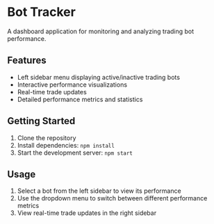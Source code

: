 # Bot Tracker

A dashboard application for monitoring and analyzing trading bot performance.

## Features

- Left sidebar menu displaying active/inactive trading bots
- Interactive performance visualizations
- Real-time trade updates
- Detailed performance metrics and statistics

## Getting Started

1. Clone the repository
2. Install dependencies: `npm install`
3. Start the development server: `npm start`

## Usage

1. Select a bot from the left sidebar to view its performance
2. Use the dropdown menu to switch between different performance metrics
3. View real-time trade updates in the right sidebar